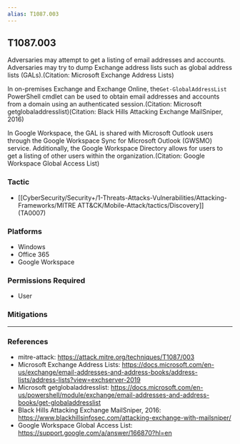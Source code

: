 ```yaml
---
alias: T1087.003
---
```


## T1087.003

Adversaries may attempt to get a listing of email addresses and accounts. Adversaries may try to dump Exchange address lists such as global address lists (GALs).(Citation: Microsoft Exchange Address Lists)

In on-premises Exchange and Exchange Online, the<code>Get-GlobalAddressList</code> PowerShell cmdlet can be used to obtain email addresses and accounts from a domain using an authenticated session.(Citation: Microsoft getglobaladdresslist)(Citation: Black Hills Attacking Exchange MailSniper, 2016)

In Google Workspace, the GAL is shared with Microsoft Outlook users through the Google Workspace Sync for Microsoft Outlook (GWSMO) service. Additionally, the Google Workspace Directory allows for users to get a listing of other users within the organization.(Citation: Google Workspace Global Access List)


### Tactic
- [[CyberSecurity/Security+/1-Threats-Attacks-Vulnerabilities/Attacking-Frameworks/MITRE ATT&CK/Mobile-Attack/tactics/Discovery]] (TA0007)

### Platforms
- Windows
- Office 365
- Google Workspace

### Permissions Required
- User

### Mitigations


---
### References

- mitre-attack: https://attack.mitre.org/techniques/T1087/003
- Microsoft Exchange Address Lists: https://docs.microsoft.com/en-us/exchange/email-addresses-and-address-books/address-lists/address-lists?view=exchserver-2019
- Microsoft getglobaladdresslist: https://docs.microsoft.com/en-us/powershell/module/exchange/email-addresses-and-address-books/get-globaladdresslist
- Black Hills Attacking Exchange MailSniper, 2016: https://www.blackhillsinfosec.com/attacking-exchange-with-mailsniper/
- Google Workspace Global Access List: https://support.google.com/a/answer/166870?hl=en
